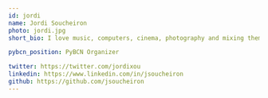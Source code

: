 ```yaml
---
id: jordi
name: Jordi Soucheiron
photo: jordi.jpg
short_bio: I love music, computers, cinema, photography and mixing them

pybcn_position: PyBCN Organizer

twitter: https://twitter.com/jordixou
linkedin: https://www.linkedin.com/in/jsoucheiron
github: https://github.com/jsoucheiron
---
```

